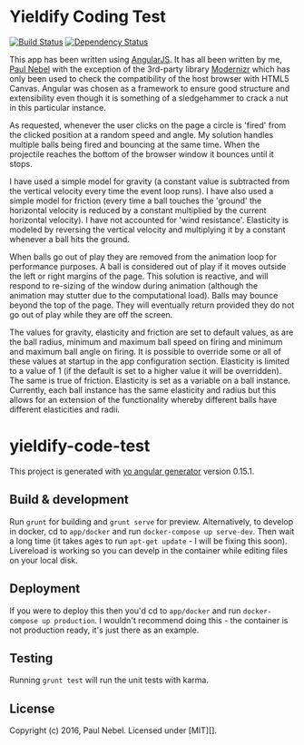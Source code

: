 # Yieldify Coding Test

[![Build Status][travis-badge]][travis-url]
[![Dependency Status][david-badge]][david-url]

This app has been written using [AngularJS](https://angularjs.org/). It has all been written by me, [Paul Nebel](http://paulnebel.io) with the exception of the 3rd-party library [Modernizr](https://modernizr.com/) which has only been used to check the compatibility of the host browser with HTML5 Canvas. Angular was chosen as a framework to ensure good structure and extensibility even though it is something of a sledgehammer to crack a nut in this particular instance.

As requested, whenever the user clicks on the page a circle is 'fired' from the clicked position at a random speed and angle. My solution handles multiple balls being fired and bouncing at the same time. When the projectile reaches the bottom of the browser window it bounces until it stops.

I have used a simple model for gravity (a constant value is subtracted from the vertical velocity every time the event loop runs).  I have also used a simple model for friction (every time a ball touches the 'ground' the horizontal velocity is reduced by a constant multiplied by the current horizontal velocity).  I have not accounted for 'wind resistance'.  Elasticity is modeled by reversing the vertical velocity and multiplying it by a constant whenever a ball hits the ground.

When balls go out of play they are removed from the animation loop for performance purposes.  A ball is considered out of play if it moves outside the left or right margins of the page.  This solution is reactive, and will respond to re-sizing of the window during animation (although the animation may stutter due to the computational load).  Balls may bounce beyond the top of the page.  They will eventually return provided they do not go out of play while they are off the screen.

The values for gravity, elasticity and friction are set to default values, as are the ball radius, minimum and maximum ball speed on firing and minimum and maximum ball angle on firing.  It is possible to override some or all of these values at startup in the app configuration section.  Elasticity is limited to a value of 1 (if the default is set to a higher value it will be overridden). The same is true of friction. Elasticity is set as a variable on a ball instance.  Currently, each ball instance has the same elasticity and radius but this allows for an extension of the functionality whereby different balls have different elasticities and radii.

# yieldify-code-test

This project is generated with [yo angular generator](https://github.com/yeoman/generator-angular)
version 0.15.1.

## Build & development

Run `grunt` for building and `grunt serve` for preview.  Alternatively, to develop in docker, cd to `app/docker` and run `docker-compose up serve-dev`.  Then wait a long time (it takes ages to run `apt-get update` - I will be fixing this soon).  Livereload is working so you can develp in the container while editing files on your local disk.

## Deployment
If you were to deploy this then you'd cd to `app/docker` and run `docker-compose up production`.  I wouldn't recommend doing this - the container is not production ready, it's just there as an example.

## Testing

Running `grunt test` will run the unit tests with karma.

## License
Copyright (c) 2016, Paul Nebel.
Licensed under [MIT][].

[travis-badge]: https://travis-ci.org/DogFishProductions/yieldify-code-test.svg
[travis-url]: https://travis-ci.org/DogFishProductions/yieldify-code-test
[david-badge]: https://david-dm.org/DogFishProductions/yieldify-code-test.svg
[david-url]: https://david-dm.org/DogFishProductions/yieldify-code-test
